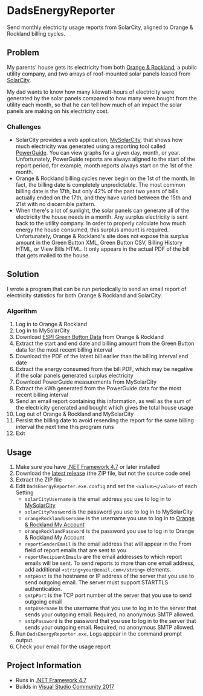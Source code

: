 DadsEnergyReporter
===

Send monthly electricity usage reports from SolarCity, aligned to Orange & Rockland billing cycles.

## Problem

My parents' house gets its electricity from both [Orange & Rockland](https://www.oru.com), a public utility company, and two arrays of roof-mounted solar panels leased from [SolarCity](http://www.solarcity.com/).

My dad wants to know how many kilowatt-hours of electricity were generated by the solar panels compared to how many were bought from the utility each month, so that he can tell how much of an impact the solar panels are making on his electricity cost.

### Challenges

- SolarCity provides a web application, [MySolarCity](https://mysolarcity.com/), that shows how much electricity was generated using a reporting tool called [PowerGuide](https://mysolarcity.com/#/monitoring). You can view graphs for a given day, month, or year. Unfortunately, PowerGuide reports are always aligned to the start of the report period, for example, month reports always start on the 1st of the month.
- Orange & Rockland billing cycles never begin on the 1st of the month. In fact, the billing date is completely unpredictable. The most common billing date is the 17th, but only 42% of the past two years of bills actually ended on the 17th, and they have varied between the 15th and 21st with no discernible pattern.
- When there's a lot of sunlight, the solar panels can generate all of the electricity the house needs in a month. Any surplus electricity is sent back to the utility company. In order to properly calculate how much energy the house consumed, this surplus amount is required. Unfortunately, Orange & Rockland's site does not expose this surplus amount in the Green Button XML, Green Button CSV, Billing History HTML, or View Bills HTML. It only appears in the actual PDF of the bill that gets mailed to the house.
## Solution

I wrote a program that can be run periodically to send an email report of electricity statistics for both Orange & Rockland and SolarCity.

### Algorithm

1. Log in to Orange & Rockland
1. Log in to MySolarCity
1. Download [ESPI Green Button Data](https://naesb.org/espi_standards.asp) from Orange & Rockland
1. Extract the start and end date and billing amount from the Green Button data for the most recent billing interval
1. Download the PDF of the latest bill earlier than the billing interval end date
1. Extract the energy consumed from the bill PDF, which may be negative if the solar panels generated surplus electricity
1. Download PowerGuide measurements from MySolarCity
1. Extract the kWh generated from the PowerGuide data for the most recent billing interval 
1. Send an email report containing this information, as well as the sum of the electricity generated and bought which gives the total house usage
1. Log out of Orange & Rockland and MySolarCity
1. Persist the billing date to avoid resending the report for the same billing interval the next time this program runs
1. Exit

## Usage
1. Make sure you have [.NET Framework 4.7](https://www.microsoft.com/en-us/download/details.aspx?id=55170) or later installed
1. Download the [latest release](https://github.com/Aldaviva/DadsEnergyReporter/releases) (the ZIP file, but not the source code one)
1. Extract the ZIP file
1. Edit `DadsEnergyReporter.exe.config` and set the `<value></value>` of each Setting
    - `solarCityUsername` is the email address you use to log in to [MySolarCity](https://mysolarcity.com/)
    - `solarCityPassword` is the password you use to log in to MySolarCity
    - `orangeRocklandUsername` is the username you use to log in to [Orange & Rockland My Account](https://apps.coned.com/ORMyAccount/Forms/login.aspx)
    - `orangeRocklandPassword` is the password you use to log in to Orange & Rockland My Account
    - `reportSenderEmail` is the email address that will appear in the From field of report emails that are sent to you
    - `reportRecipientEmails` are the email addresses to which report emails will be sent. To send reports to more than one email address, add additional `<string>your@email.com</string>` elements.
    - `smtpHost` is the hostname or IP address of the server that you use to send outgoing email. The server must support STARTTLS authentication.
    - `smtpPort` is the TCP port number of the server that you use to send outgoing email
    - `smtpUsername` is the username that you use to log in to the server that sends your outgoing email. Required, no anonymous SMTP allowed.
    - `smtpPassword` is the password that you use to log in to the server that sends your outgoing email. Required, no anonymous SMTP allowed.
1. Run `DadsEnergyReporter.exe`. Logs appear in the command prompt output.
1. Check your email for the usage report

## Project Information

- Runs in [.NET Framework 4.7](https://www.microsoft.com/en-us/download/details.aspx?id=55170)
- Builds in [Visual Studio Community 2017](https://www.visualstudio.com/vs/community/)
